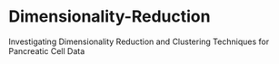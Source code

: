 # Dimensionality-Reduction
Investigating Dimensionality Reduction and Clustering Techniques for Pancreatic Cell Data
